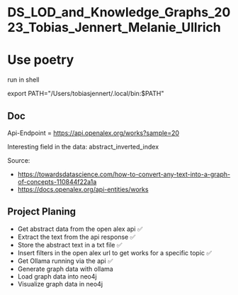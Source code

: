 # DS_LOD_and_Knowledge_Graphs_2023_Tobias_Jennert_Melanie_Ullrich

# Use poetry

run in shell

export PATH="/Users/tobiasjennert/.local/bin:$PATH"


## Doc

Api-Endpoint = https://api.openalex.org/works?sample=20

Interesting field in the data: abstract_inverted_index


Source:
- https://towardsdatascience.com/how-to-convert-any-text-into-a-graph-of-concepts-110844f22a1a
- https://docs.openalex.org/api-entities/works



## Project Planing

- Get abstract data from the open alex api ✅
- Extract the text from the api response ✅
- Store the abstract text in a txt file ✅
- Insert filters in the open alex url to get works for a specific topic ✅
- Get Ollama running via the api ✅
- Generate graph data with ollama
- Load graph data into neo4j
- Visualize graph data in neo4j


